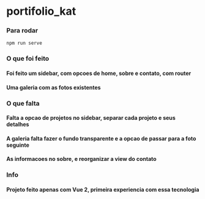 # portifolio_kat
### Para rodar
```
npm run serve
```
### O que foi feito
#### Foi feito um sidebar, com opcoes de home, sobre e contato, com router
#### Uma galeria com as fotos existentes

### O que falta
#### Falta a opcao de projetos no sidebar, separar cada projeto e seus detalhes
#### A galeria falta fazer o fundo transparente e a opcao de passar para a foto seguinte
#### As informacoes no sobre, e reorganizar a view do contato

### Info
#### Projeto feito apenas com Vue 2, primeira experiencia com essa tecnologia
